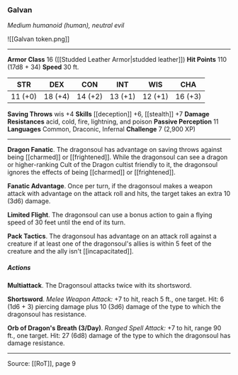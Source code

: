 ### Galvan
_Medium humanoid (human), neutral evil_

![[Galvan token.png]]


---

**Armor Class** 16 ([[Studded Leather Armor|studded leather]])
**Hit Points** 110 (17d8 + 34)
**Speed** 30 ft.

| STR     | DEX     | CON     | INT     | WIS     | CHA     |
|---------|---------|---------|---------|---------|---------|
| 11 (+0) | 18 (+4) | 14 (+2) | 13 (+1) | 12 (+1) | 16 (+3) |

**Saving Throws** wis +4
**Skills** [[deception]] +6, [[stealth]] +7
**Damage Resistances** acid, cold, fire, lightning, and poison
**Passive Perception** 11
**Languages** Common, Draconic, Infernal
**Challenge** 7 (2,900 XP)

---

**Dragon Fanatic**. The dragonsoul has advantage on saving throws against being [[charmed]] or [[frightened]]. While the dragonsoul can see a dragon or higher-ranking Cult of the Dragon cultist friendly to it, the dragonsoul ignores the effects of being [[charmed]] or [[frightened]].

**Fanatic Advantage**. Once per turn, if the dragonsoul makes a weapon attack with advantage on the attack roll and hits, the target takes an extra 10 (3d6) damage.

**Limited Flight**. The dragonsoul can use a bonus action to gain a flying speed of 30 feet until the end of its turn.

**Pack Tactics**. The dragonsoul has advantage on an attack roll against a creature if at least one of the dragonsoul's allies is within 5 feet of the creature and the ally isn't [[incapacitated]].

##### Actions
**Multiattack**. The Dragonsoul attacks twice with its shortsword.

**Shortsword**. _Melee Weapon Attack:_ +7 to hit, reach 5 ft., one target. Hit: 6 (1d6 + 3) piercing damage plus 10 (3d6) damage of the type to which the dragonsoul has resistance.

**Orb of Dragon's Breath (3/Day)**. _Ranged Spell Attack:_ +7 to hit, range 90 ft., one target. Hit: 27 (6d8) damage of the type to which the dragonsoul has damage resistance.


---

Source: [[RoT]], page 9